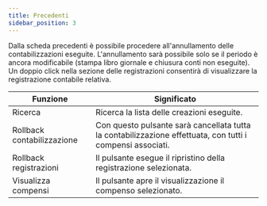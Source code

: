 ```yaml
---
title: Precedenti
sidebar_position: 3
---
```


Dalla scheda precedenti è possibile procedere all'annullamento delle contabilizzazioni eseguite. L'annullamento sarà possibile solo se il periodo è ancora modificabile (stampa libro giornale e chiusura conti non eseguite). Un doppio click nella sezione delle registrazioni consentirà di visualizzare la registrazione contabile relativa.









| Funzione | Significato |
| --- | --- |
| Ricerca | Ricerca la lista delle creazioni eseguite. |
| Rollback contabilizzazione | Con questo pulsante sarà cancellata tutta la contabilizzazione effettuata, con tutti i compensi associati. |
| Rollback registrazioni | Il pulsante esegue il ripristino della registrazione selezionata. |
| Visualizza compensi | Il pulsante apre il visualizzazione il compenso selezionato. |






